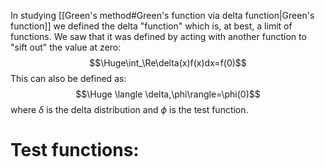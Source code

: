 
In studying [[Green's method#Green's function via delta function|Green's function]] we defined the delta "function" which is, at best, a limit of functions. We saw that it was defined by acting with another function to "sift out" the value at zero:$$\Huge\int_\Re\delta(x)f(x)dx=f(0)$$This can also be defined as:$$\Huge \langle \delta,\phi\rangle=\phi(0)$$where $\delta$ is the delta distribution and $\phi$ is the test function.

# Test functions:


 